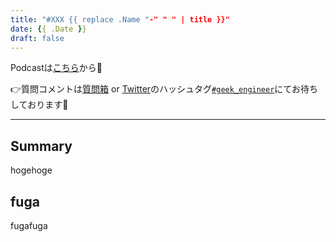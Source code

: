 ```yaml
---
title: "#XXX {{ replace .Name "-" " " | title }}"
date: {{ .Date }}
draft: false
---
```


Podcastは[こちら](https://anchor.fm/geek-engineer-future/)から🎵

👉質問コメントは[質問箱](https://peing.net/ja/04affd1e18a05d/message) or [Twitter](https://twitter.com/)のハッシュタグ[`#geek_engineer`](https://twitter.com/search?q=%23geek_engineer)にてお待ちしております📮

---

## Summary
hogehoge

## fuga
fugafuga
